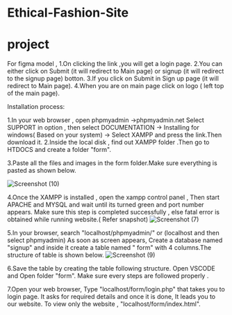 # Ethical-Fashion-Site
# project
For figma model ,
1.On clicking the link ,you will get a login page.
2.You can either click on Submit (it will redirect to Main page) or signup (it will redirect to the signup page) botton.
3.If you click on  Submit in Sign up page (it will redirect to Main page). 
4.When you are on main page click on logo ( left top of the main page).

Installation process:

1.In your web browser , open phpmyadmin ->phpmyadmin.net
Select SUPPORT in option , then select DOCUMENTATION -> Installing for windows( Based on your system) -> Select XAMPP and press the link.Then download it.
2.Inside the local disk , find out XAMPP folder .Then go to HTDOCS and create a folder "form".

3.Paste all the files and images in the form folder.Make sure everything is pasted as shown below.

![Screenshot (10)](https://github.com/Bhargavinm234/project/assets/115770616/0101c3b2-c606-4031-93b1-67be183f4206)

4.Once the XAMPP is installed , open the xampp control panel , Then start APACHE and MYSQL and wait until its turned green and port number appears. 
Make sure this step is completed successfully , else fatal error is obtained while running website.( Refer snapshot)
![Screenshot (7)](https://github.com/Bhargavinm234/project/assets/115770616/51bc0b89-3db8-4598-b236-3a14aa99755c)

5.In your  browser, search "localhost/phpmyadmin/" or (localhost and then select phpmyadmin)
As soon as screen appears, Create a database named "signup" and inside it create a table named " form" with 4 columns.The structure of table is shown below.
![Screenshot (9)](https://github.com/Bhargavinm234/project/assets/115770616/f9c5c13c-ad46-4852-8f0e-96db58501282)

6.Save the table by creating the table following structure.
Open VSCODE and Open folder "form".
Make sure every steps are followed properly .

7.Open your web browser,  Type "localhost/form/login.php" that takes you to login page.
It asks for required details and once it is done, It leads you to our website. 
To view only the website , "localhost/form/index.html".


